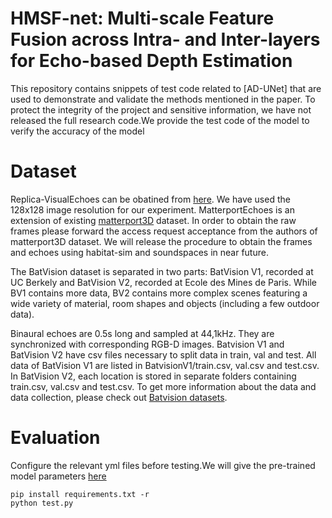 # HMSF-net: Multi-scale Feature Fusion across Intra- and Inter-layers for Echo-based Depth Estimation
This repository contains snippets of test code related to [AD-UNet] that are used to demonstrate and validate the methods mentioned in the paper. To protect the integrity of the project and sensitive information, we have not released the full research code.We provide the test code of the model to verify the accuracy of the model

# Dataset
Replica-VisualEchoes can be obatined from  [here](https://github.com/facebookresearch/VisualEchoes). We have used the 128x128 image resolution for our experiment.
MatterportEchoes is an extension of existing [matterport3D](https://niessner.github.io/Matterport/) dataset. In order to obtain the raw frames please forward the access request acceptance from the authors of matterport3D dataset. We will release the procedure to obtain the frames and echoes using habitat-sim and soundspaces in near future.

The BatVision dataset is separated in two parts: BatVision V1, recorded at UC Berkely and BatVision V2, recorded at Ecole des Mines de Paris. While BV1 contains more data, BV2 contains more complex scenes featuring a wide variety of material, room shapes and objects (including a few outdoor data).

Binaural echoes are 0.5s long and sampled at 44,1kHz. They are synchronized with corresponding RGB-D images.
Batvision V1 and BatVision V2 have csv files necessary to split data in train, val and test.
All data of BatVision V1 are listed in BatvisionV1/train.csv, val.csv and test.csv. In BatVision V2, each location is stored in separate folders containing train.csv, val.csv and test.csv.
To get more information about the data and data collection, please check out [Batvision datasets](https://cloud.minesparis.psl.eu/index.php/s/qurl3oySgTmT85M).

# Evaluation
Configure the relevant yml files before testing.We will give the pre-trained model parameters [here](https://drive.google.com/file/d/1BiNgFQNvO8n4_RZGusPzk4qksGiGQgX6/view?usp=drive_link)
```
pip install requirements.txt -r
python test.py
```
